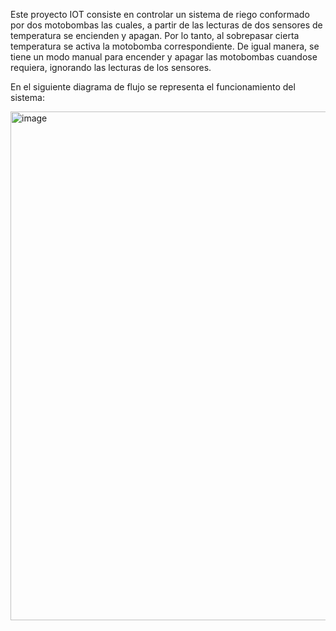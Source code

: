 Este proyecto IOT consiste en controlar un sistema de riego conformado por dos motobombas las cuales, a partir de las lecturas de dos sensores de temperatura se encienden y apagan. Por lo tanto, al sobrepasar cierta temperatura se activa la motobomba correspondiente. De igual manera, se tiene un
modo manual para encender y apagar las motobombas cuandose requiera, ignorando las lecturas de los sensores.

En el siguiente diagrama de flujo se representa el funcionamiento del sistema:

<img width="1465" height="814" alt="image" src="https://github.com/user-attachments/assets/739e59fa-b423-4834-a350-668c7fb59c16" />

